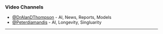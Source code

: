 ### Video Channels

* [@DrAlanDThompson](https://www.youtube.com/@DrAlanDThompson) - AI, News, Reports, Models
* [@Peterdiamandis](https://www.youtube.com/@peterdiamandis) - AI, Longevity, Singluarity

***